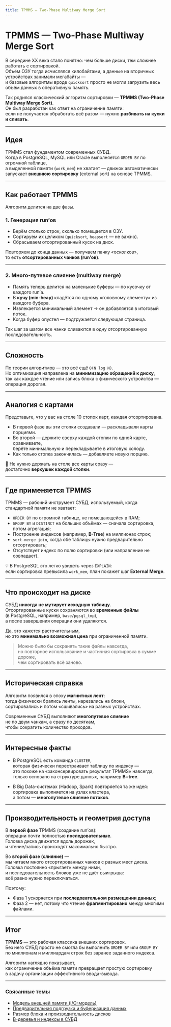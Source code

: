 ```yaml
---
title: TPMMS — Two-Phase Multiway Merge Sort
---
```


# TPMMS — Two-Phase Multiway Merge Sort


В середине XX века стало понятно: чем больше диски, тем сложнее работать с сортировкой.  
Объём ОЗУ тогда исчислялся килобайтами, а данные на вторичных устройствах занимали мегабайты —  
и базовые алгоритмы вроде `quicksort` просто не могли загрузить весь объём данных в оперативную память.  

Так родился классический алгоритм сортировки — **TPMMS (Two-Phase Multiway Merge Sort)**.  
Он был разработан как ответ на ограничение памяти:  
если не получается обработать всё разом — нужно **разбивать на куски и сливать**.

---

## Идея

TPMMS стал фундаментом современных СУБД.  
Когда в PostgreSQL, MySQL или Oracle выполняется `ORDER BY` по огромной таблице,  
а выделенной памяти (`work_mem`) не хватает — движок автоматически запускает **внешнюю сортировку** (external sort) на основе TPMMS.

---

## Как работает TPMMS

Алгоритм делится на две фазы.

### 1. Генерация run’ов

- Берём столько строк, сколько помещается в ОЗУ.  
- Сортируем их целиком (`quicksort`, `heapsort` — не важно).  
- Сбрасываем отсортированный кусок на диск.  

Повторяем до конца данных — получаем пачку «осколков»,  
то есть **отсортированных чанков (run’ов)**.

---

### 2. Много-путевое слияние (multiway merge)

- Память теперь делится на маленькие буферы — по кусочку от каждого run’а.  
- В **кучу (min-heap)** кладётся по одному «головному элементу» из каждого буфера.  
- Извлекается минимальный элемент → он добавляется в итоговый поток.  
- Когда буфер опустел — подгружается следующая страница.  

Так шаг за шагом все чанки сливаются в одну отсортированную последовательность.

---

## Сложность

По теории алгоритмов — это всё ещё `O(N log N)`.  
Но оптимизация направлена на **минимизацию обращений к диску**,  
так как каждое чтение или запись блока с физического устройства — операция дорогая.

---

## Аналогия с картами

Представьте, что у вас на столе 10 стопок карт, каждая отсортирована.  

- В первой фазе вы эти стопки создавали — раскладывали карты порциями.  
- Во второй — держите сверху каждой стопки по одной карте, сравниваете,  
  берёте минимальную и перекладываете в итоговую колоду.  
- Как только стопка закончилась — добавляете новую порцию.  

📘 Не нужно держать на столе все карты сразу —  
достаточно **верхушек каждой стопки**.

---

## Где применяется TPMMS

TPMMS — рабочий инструмент СУБД, используемый, когда стандартной памяти не хватает:

- `ORDER BY` по огромной таблице, не помещающейся в RAM;  
- `GROUP BY` и `DISTINCT` на больших объёмах — сначала сортировка, потом агрегация;  
- Построение индексов (например, **B-Tree**) на миллионах строк;  
- `sort-merge join`, когда обе таблицы нужно предварительно отсортировать;  
- Отсутствует индекс по полю сортировки (или направление не совпадает).  

💡 В PostgreSQL это легко увидеть через `EXPLAIN`:  
если сортировка превысила `work_mem`, план покажет шаг **External Merge**.

---

## Что происходит на диске

СУБД **никогда не мутирует исходную таблицу**.  
Отсортированные куски сохраняются во **временные файлы**  
(в PostgreSQL, например, `base/pgsql_tmp`),  
а после завершения операции они удаляются.

Да, это кажется расточительным,  
но это **минимально возможная цена** при ограниченной памяти.  

> Можно было бы сохранять такие файлы навсегда,  
> но повторное использование и частичная сортировка в сумме дороже,  
> чем сортировать всё заново.

---

## Историческая справка

Алгоритм появился в эпоху **магнитных лент**:  
тогда физически брались ленты, нарезались на блоки,  
сортировались и потом «сшивались» на разных устройствах.

Современные СУБД выполняют **многопутевое слияние**  
не по двум чанкам, а сразу по десяткам,  
чтобы сократить количество проходов.

---

## Интересные факты

- В PostgreSQL есть команда `CLUSTER`,  
  которая физически перестраивает таблицу по индексу —  
  это похоже на «законсервировать результат TPMMS» навсегда,  
  только основано на структуре данных, например **B+tree**.

- В Big Data-системах (Hadoop, Spark) повторяется та же идея:  
  сортировка выполняется на узлах кластера,  
  а потом — **многопутевое слияние потоков**.

---

## Производительность и геометрия доступа

В **первой фазе** TPMMS (создание run’ов):  
операции почти полностью **последовательные**.  
Головка диска движется вдоль дорожек,  
и чтение/запись происходят максимально быстро.

Во **второй фазе (слияние)** —  
мы читаем много отсортированных чанков с разных мест диска.  
Головка постоянно «прыгает» между ними,  
и последовательность блоков уже не даёт выигрыша:  
всё равно нужно переключаться.

Поэтому:

- Фаза 1 ускоряется при **последовательном размещении данных**;  
- Фаза 2 — нет, потому что чтение **фрагментировано** между многими файлами.

---

## Итог

**TPMMS** — это рабочая классика внешних сортировок.  
Без него СУБД просто не смогла бы выполнить `ORDER BY` или `GROUP BY`  
по миллионам и миллиардам строк без заранее заданного индекса.

Алгоритм наглядно показывает,  
как ограничение объёма памяти превращает простую сортировку  
в задачу организации эффективного ввода-вывода.

---

### Связанные темы

- [Модель внешней памяти (I/O-модель)](../../../Storage/Theory/ExternalMemoryModel.md)  
- [Предварительная подгрузка и буферизация данных](../../../Storage/PhysicalLayer/Prefetching_and_Buffering.md)  
- [Размер блока и производительность дисков](../../../DataManagement_and_Storage/Storage/PhysicalLayer/BlockSize_and_IO_Performance.md)  
- [B-деревья и индексы в СУБД](../../../DataManagement_and_Storage/DBMS/Indexing/B_Trees.md)